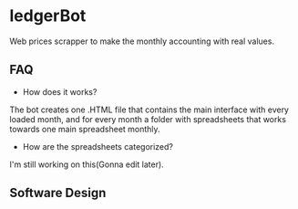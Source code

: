 # ledgerBot
Web prices scrapper to make the monthly accounting with real values.

## FAQ

* How does it works?

The bot creates one .HTML file that contains the main interface with every loaded month, and for every month a folder with spreadsheets that works towards one main spreadsheet monthly.

* How are the spreadsheets categorized?

I'm still working on this(Gonna edit later).

## Software Design
